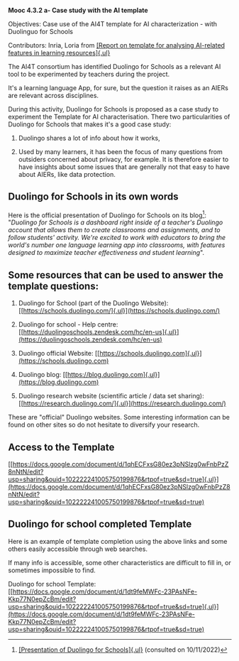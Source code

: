 **Mooc 4.3.2 a- Case study with the AI template**

Objectives: Case use of the AI4T template for AI characterization - with
Duolinguo for Schools

Contributors: Inria, Loria from [[Report on template for analysing
AI-related features in learning
resources]{.ul}](https://drive.google.com/file/d/1to-tUFkhSOaSGQr4JGCETscxbvbLxyzI/view?usp=sharing)

The AI4T consortium has identified Duolingo for Schools as a relevant AI
tool to be experimented by teachers during the project.

It's a learning language App, for sure, but the question it raises as an
AIERs are relevant across disciplines.

During this activity, Duolingo for Schools is proposed as a case study
to experiment the Template for AI characterisation. There two
particularities of Duolingo for Schools that makes it's a good case
study:

1.  Duolingo shares a lot of info about how it works,

2.  Used by many learners, it has been the focus of many questions from
    outsiders concerned about privacy, for example. It is therefore
    easier to have insights about some issues that are generally not
    that easy to have about AIERs, like data protection.

## Duolingo for Schools in its own words 

Here is the official presentation of Duolingo for Schools on its
blog[^1]: "*Duolingo for Schools is a dashboard right inside of a
teacher's Duolingo account that allows them to create classrooms and
assignments, and to follow students' activity. We're excited to work
with educators to bring the world's number one language learning app
into classrooms, with features designed to maximize teacher
effectiveness and student learning*".

## Some resources that can be used to answer the template questions: 

1.  Duolingo for School (part of the Duolingo Website):
    [[https://schools.duolingo.com/]{.ul}](https://schools.duolingo.com/)

2.  Duolingo for school - Help centre:
    [[https://duolingoschools.zendesk.com/hc/en-us]{.ul}](https://duolingoschools.zendesk.com/hc/en-us)

3.  Duolingo official Website:
    [[https://schools.duolingo.com]{.ul}](https://schools.duolingo.com)

4.  Duolingo blog:
    [[https://blog.duolingo.com]{.ul}](https://blog.duolingo.com)

5.  Duolingo research website (scientific article / data set sharing):
    [[https://research.duolingo.com/]{.ul}](https://research.duolingo.com/)

These are \"official\" Duolingo websites. Some interesting information
can be found on other sites so do not hesitate to diversify your
research.

## Access to the Template

[[https://docs.google.com/document/d/1qhECFxsG80ez3pNSlzg0wFnbPzZ8nNtN/edit?usp=sharing&ouid=102222241005750199876&rtpof=true&sd=true]{.ul}](https://docs.google.com/document/d/1qhECFxsG80ez3pNSlzg0wFnbPzZ8nNtN/edit?usp=sharing&ouid=102222241005750199876&rtpof=true&sd=true)

## Duolingo for school completed Template

Here is an example of template completion using the above links and some
others easily accessible through web searches.

If many info is accessible, some other characteristics are difficult to
fill in, or sometimes impossible to find.

Duolingo for school Template:
​​[[https://docs.google.com/document/d/1dt9feMWFc-23PAsNFe-Kkp77N0epZcBm/edit?usp=sharing&ouid=102222241005750199876&rtpof=true&sd=true]{.ul}](https://docs.google.com/document/d/1dt9feMWFc-23PAsNFe-Kkp77N0epZcBm/edit?usp=sharing&ouid=102222241005750199876&rtpof=true&sd=true)

[^1]: [[Presentation of Duolingo for
    Schools]{.ul}](https://blog.duolingo.com/duolingo-for-schools/)
    (consulted on 10/11/2022)
